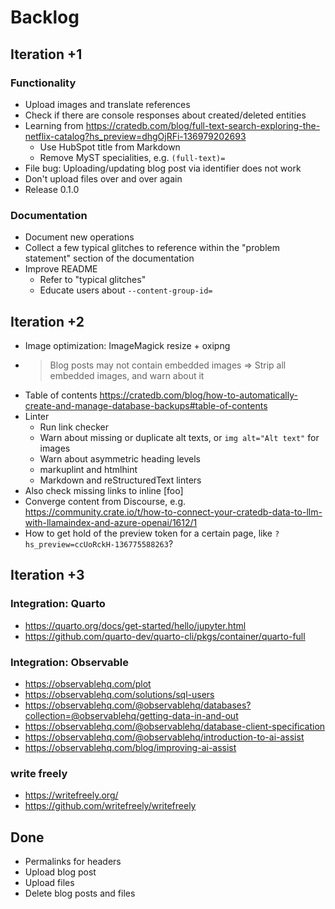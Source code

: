 # Backlog


## Iteration +1

### Functionality
- Upload images and translate references
- Check if there are console responses about created/deleted entities
- Learning from https://cratedb.com/blog/full-text-search-exploring-the-netflix-catalog?hs_preview=dhgOjRFi-136979202693
  - Use HubSpot title from Markdown
  - Remove MyST specialities, e.g. `(full-text)=`
- File bug: Uploading/updating blog post via identifier does not work
- Don't upload files over and over again
- Release 0.1.0

### Documentation
- Document new operations
- Collect a few typical glitches to reference within the "problem statement"
  section of the documentation
- Improve README
  - Refer to "typical glitches"
  - Educate users about `--content-group-id=`


## Iteration +2
- Image optimization: ImageMagick resize + oxipng
- > Blog posts may not contain embedded images
  => Strip all embedded images, and warn about it
- Table of contents
  https://cratedb.com/blog/how-to-automatically-create-and-manage-database-backups#table-of-contents
- Linter
  - Run link checker
  - Warn about missing or duplicate alt texts, or `img alt="Alt text"` for images
  - Warn about asymmetric heading levels
  - markuplint and htmlhint
  - Markdown and reStructuredText linters
- Also check missing links to inline [foo]
- Converge content from Discourse,
  e.g. https://community.crate.io/t/how-to-connect-your-cratedb-data-to-llm-with-llamaindex-and-azure-openai/1612/1
- How to get hold of the preview token for a certain page, like
  `?hs_preview=ccUoRckH-136775588263`?

## Iteration +3

### Integration: Quarto
- https://quarto.org/docs/get-started/hello/jupyter.html
- https://github.com/quarto-dev/quarto-cli/pkgs/container/quarto-full

### Integration: Observable
- https://observablehq.com/plot
- https://observablehq.com/solutions/sql-users
- https://observablehq.com/@observablehq/databases?collection=@observablehq/getting-data-in-and-out
- https://observablehq.com/@observablehq/database-client-specification
- https://observablehq.com/@observablehq/introduction-to-ai-assist
- https://observablehq.com/blog/improving-ai-assist

### write freely
- https://writefreely.org/
- https://github.com/writefreely/writefreely


## Done
- Permalinks for headers
- Upload blog post
- Upload files
- Delete blog posts and files
